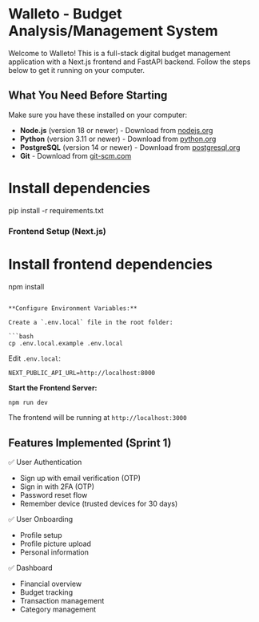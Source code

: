 # Walleto - Budget Analysis/Management System

Welcome to Walleto! This is a full-stack digital budget management application with a Next.js frontend and FastAPI backend. Follow the steps below to get it running on your computer.

## What You Need Before Starting

Make sure you have these installed on your computer:
- **Node.js** (version 18 or newer) - Download from [nodejs.org](https://nodejs.org/)
- **Python** (version 3.11 or newer) - Download from [python.org](https://python.org/)
- **PostgreSQL** (version 14 or newer) - Download from [postgresql.org](https://postgresql.org/)
- **Git** - Download from [git-scm.com](https://git-scm.com/)


# Install dependencies
pip install -r requirements.txt


### Frontend Setup (Next.js)

# Install frontend dependencies
npm install
```

**Configure Environment Variables:**

Create a `.env.local` file in the root folder:

```bash
cp .env.local.example .env.local
```

Edit `.env.local`:

```env
NEXT_PUBLIC_API_URL=http://localhost:8000
```

**Start the Frontend Server:**

```bash
npm run dev
```

The frontend will be running at `http://localhost:3000`


## Features Implemented (Sprint 1)

✅ User Authentication
- Sign up with email verification (OTP)
- Sign in with 2FA (OTP)
- Password reset flow
- Remember device (trusted devices for 30 days)

✅ User Onboarding
- Profile setup
- Profile picture upload
- Personal information

✅ Dashboard
- Financial overview
- Budget tracking
- Transaction management
- Category management


